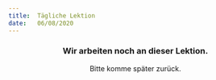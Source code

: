```yaml
---
title:  Tägliche Lektion
date:   06/08/2020
---
```


### <center>Wir arbeiten noch an dieser Lektion.</center>
<center>Bitte komme später zurück.</center>